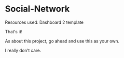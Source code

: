 # Social-Network

Resources used:
  Dashboard 2 template
  
That's it! 


As about this project, go ahead and use this as your own. 

I really don't care.
